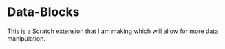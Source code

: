 # Data-Blocks
This is a Scratch extension that I am making which will allow for more data manipulation.
